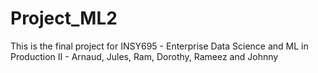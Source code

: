 # Project_ML2
This is the final project for INSY695 - Enterprise Data Science and ML in Production II - Arnaud, Jules, Ram, Dorothy, Rameez and Johnny
